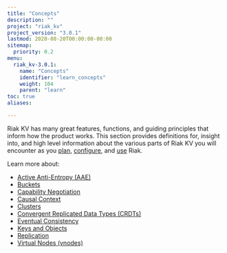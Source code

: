 ```yaml
---
title: "Concepts"
description: ""
project: "riak_kv"
project_version: "3.0.1"
lastmod: 2020-08-20T00:00:00-00:00
sitemap:
  priority: 0.2
menu:
  riak_kv-3.0.1:
    name: "Concepts"
    identifier: "learn_concepts"
    weight: 104
    parent: "learn"
toc: true
aliases:

---
```


[concept aae]: {{<baseurl>}}riak/kv/3.0.1/learn/concepts/active-anti-entropy
[concept buckets]: {{<baseurl>}}riak/kv/3.0.1/learn/concepts/buckets
[concept cap neg]: {{<baseurl>}}riak/kv/3.0.1/learn/concepts/capability-negotiation
[concept causal context]: {{<baseurl>}}riak/kv/3.0.1/learn/concepts/causal-context
[concept clusters]: {{<baseurl>}}riak/kv/3.0.1/learn/concepts/clusters
[concept crdts]: {{<baseurl>}}riak/kv/3.0.1/learn/concepts/crdts
[concept eventual consistency]: {{<baseurl>}}riak/kv/3.0.1/learn/concepts/eventual-consistency
[concept keys objects]: {{<baseurl>}}riak/kv/3.0.1/learn/concepts/keys-and-objects
[concept replication]: {{<baseurl>}}riak/kv/3.0.1/learn/concepts/replication
[concept strong consistency]: {{<baseurl>}}riak/kv/3.0.1/using/reference/strong-consistency
[concept vnodes]: {{<baseurl>}}riak/kv/3.0.1/learn/concepts/vnodes
[config index]: {{<baseurl>}}riak/kv/3.0.1/configuring
[plan index]: {{<baseurl>}}riak/kv/3.0.1/setup/planning
[use index]: {{<baseurl>}}riak/kv/3.0.1/using/

Riak KV has many great features, functions, and guiding principles that inform how the product works. This section provides definitions for, insight into, and high level information about the various parts of Riak KV you will encounter as you [plan][plan index], [configure][config index], and [use][use index] Riak.

Learn more about:

* [Active Anti-Entropy (AAE)][concept aae]
* [Buckets][concept buckets]
* [Capability Negotiation][concept cap neg]
* [Causal Context][concept causal context]
* [Clusters][concept clusters]
* [Convergent Replicated Data Types (CRDTs)][concept crdts]
* [Eventual Consistency][concept eventual consistency]
* [Keys and Objects][concept keys objects]
* [Replication][concept replication]
* [Virtual Nodes (vnodes)][concept vnodes]

